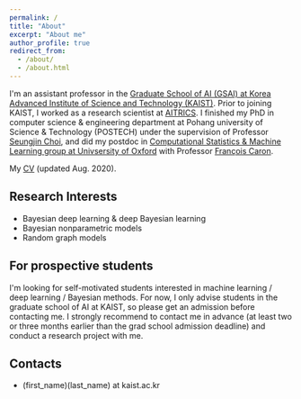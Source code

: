 ```yaml
---
permalink: /
title: "About"
excerpt: "About me"
author_profile: true
redirect_from:
  - /about/
  - /about.html
---
```

I'm an assistant professor in the [Graduate School of AI (GSAI) at Korea Advanced Institute of Science and Technology (KAIST)](http://gsai.kaist.ac.kr).
Prior to joining KAIST, I worked as a research scientist at [AITRICS](https://www.aitrics.com). I finished my PhD in computer science & engineering department at Pohang university of Science & Technology (POSTECH) under the supervision of Professor [Seungjin Choi](http://mlg.postech.ac.kr/~seungjin/), and did my postdoc in [Computational Statistics & Machine Learning group at Univsersity of Oxford](http://csml.stats.ox.ac.uk) with
Professor [François Caron](http://www.stats.ox.ac.uk/~caron/).

My [CV](files/cv.pdf) (updated Aug. 2020).

## Research Interests
- Bayesian deep learning & deep Bayesian learning
- Bayesian nonparametric models
- Random graph models

## For prospective students
I'm looking for self-motivated students interested in machine learning / deep learning / Bayesian methods. For now, I only advise students in the graduate school of AI at KAIST, so please get an admission before contacting me. I strongly recommend to contact me in advance (at least two or three months earlier than the grad school admission deadline) and conduct a research project with me.

## Contacts
- (first_name)(last_name) at kaist.ac.kr
